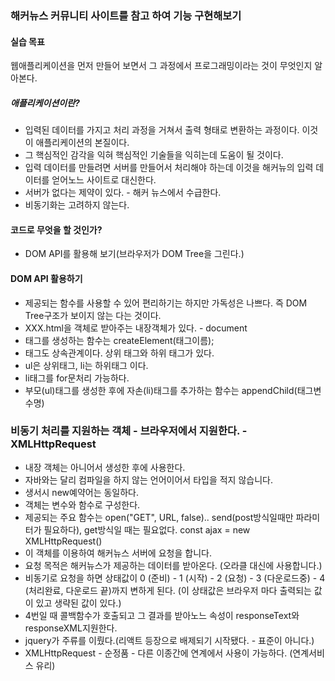 ### 해커뉴스 커뮤니티  사이트를 참고 하여 기능 구현해보기

#### 실습 목표
웹애플리케이션을 먼저 만들어 보면서 그 과정에서 프로그래밍이라는 것이 무엇인지 알아본다.

##### 애플리케이션이란?
- 입력된 데이터를 가지고 처리 과정을 거쳐서 출력 형태로 변환하는 과정이다. 이것이 애플리케이션의 본질이다.
- 그 핵심적인 감각을 익혀 핵심적인 기술들을 익히는데 도움이 될 것이다.
- 입력 데이터를 만들려면 서버를 만들어서 처리해야 하는데 이것을 해커뉴의 입력 데이터를 얻어노느 사이트로 대신한다.
- 서버가 없다는 제약이 있다. - 해커 뉴스에서 수급한다.
- 비동기화는 고려하지 않는다.

#### 코드로 무엇을 할 것인가?


- DOM API를 활용해 보기(브라우저가 DOM Tree을 그린다.)

#### DOM API 활용하기
- 제공되는 함수를 사용할 수 있어 편리하기는 하지만 가독성은 나쁘다.
즉 DOM Tree구조가 보이지 않는 다는 것이다.
- XXX.html을 객체로 받아주는 내장객체가 있다. - document
- 태그를 생성하는 함수는 createElement(태그이름);
- 태그도 상속관계이다. 상위 태그와 하위 태그가 있다.
- ul은 상위태그, li는 하위태그 이다.
- li태그를 for문처리 가능하다.
- 부모(ul)태그를 생성한 후에 자손(li)태그를 추가하는 함수는 appendChild(태그변수명)

### 비동기 처리를 지원하는 객체 - 브라우저에서 지원한다. - XMLHttpRequest
- 내장 객체는 아니어서 생성한 후에 사용한다.
- 자바와는 달리 컴파일을 하지 않는 언어이어서 타입을 적지 않습니다.
- 생서시 new예약어는 동일하다.
- 객체는 변수와 함수로 구성한다.
- 제공되는 주요 함수는 open("GET", URL, false).. send(post방식일때만 파라미터가 필요하다), get방식일 때는 필요없다.
const ajax = new XMLHttpRequest()
- 이 객체를 이용하여 해커뉴스 서버에 요청을 합니다.
- 요청 목적은 해커뉴스가 제공하는 데이터를 받아온다. (오라클 대신에 사용합니다.)
- 비동기로 요청을 하면 상태값이 0 (준비) - 1 (시작) - 2 (요청) - 3 (다운로드중) - 4 (처리완료, 다운로드 끝)까지 변하게 된다. (이 상태값은 브라우저 마다 출력되는 값이 있고 생략된 값이 있다.)
- 4번일 때 콜백함수가 호출되고 그 결과를 받아노느 속성이 responseText와 responseXML지원한다.
- jquery가 주류를 이뤘다.(리액트 등장으로 배제되기 시작됐다. - 표준이 아니다.)
- XMLHttpRequest - 순정품 - 다른 이종간에 연계에서 사용이 가능하다. (연계서비스 유리)